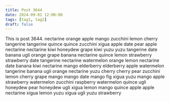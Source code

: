 ```yaml
---
title: Post 3644
date: 2024-09-01 12:00:00
tags: [tag1, tag2]
draft: false
---
```

This is post 3644.
nectarine
orange
apple
mango
zucchini
lemon
cherry
tangerine
tangerine
quince
quince
zucchini
xigua
apple
date
pear
apple
nectarine
nectarine
kiwi
honeydew
grape
kiwi
yuzu
yuzu
tangerine
date
banana
ugli
orange
grape
banana
nectarine
quince
lemon
strawberry
strawberry
date
tangerine
nectarine
watermelon
orange
lemon
nectarine
date
banana
kiwi
nectarine
mango
elderberry
elderberry
apple
watermelon
tangerine
banana
ugli
orange
nectarine
yuzu
cherry
cherry
pear
zucchini
lemon
cherry
grape
mango
mango
date
mango
fig
xigua
yuzu
mango
apple
strawberry
watermelon
zucchini
raspberry
watermelon
quince
ugli
honeydew
pear
honeydew
ugli
xigua
lemon
mango
quince
apple
apple
nectarine
xigua
lemon
yuzu
xigua
ugli
yuzu
strawberry
